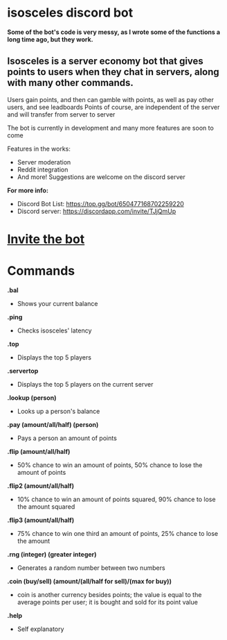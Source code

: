 # isosceles discord bot

**Some of the bot's code is very messy, as I wrote some of the functions a long time ago, but they work.**

## Isosceles is a server economy bot that gives points to users when they chat in servers, along with many other commands.

Users gain points, and then can gamble with points, as well as pay other users, and see leadboards
Points of course, are independent of the server and will transfer from server to server

The bot is currently in development and many more features are soon to come

Features in the works:

  - Server moderation
  - Reddit integration
  - And more! Suggestions are welcome on the discord server

**For more info:**

  - Discord Bot List: https://top.gg/bot/650477168702259220
  - Discord server: https://discordapp.com/invite/TJjQmUp

# <a href="https://discordapp.com/api/oauth2/authorize?client_id=650477168702259220&permissions=8&scope=bot">Invite the bot</a> 

# Commands

**.bal**

  - Shows your current balance
  
**.ping**

  - Checks isosceles' latency
 
**.top**

  - Displays the top 5 players
  
**.servertop**

  - Displays the top 5 players on the current server
  
**.lookup (person)**

  - Looks up a person's balance
  
**.pay (amount/all/half) (person)**

  - Pays a person an amount of points
  
**.flip (amount/all/half)**

  - 50% chance to win an amount of points, 50% chance to lose the amount of points
  
**.flip2 (amount/all/half)**

  - 10% chance to win an amount of points squared, 90% chance to lose the amount squared
  
**.flip3 (amount/all/half)**

  - 75% chance to win one third an amount of points, 25% chance to lose the amount
  
 **.rng (integer) (greater integer)**

  - Generates a random number between two numbers
  
 **.coin (buy/sell) (amount/(all/half for sell)/(max for buy))**

  - coin is another currency besides points; the value is equal to the average points per user; it is bought and sold for its point value
  
 **.help**

  - Self explanatory
